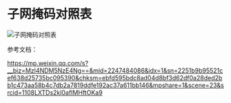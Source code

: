 # 子网掩码对照表

![子网掩码对照表](https://github.com/Lancger/opslinux/blob/master/images/%E5%AD%90%E7%BD%91%E6%8E%A9%E7%A0%81%E5%AF%B9%E7%85%A7%E8%A1%A8.png)


参考文档：

https://mp.weixin.qq.com/s?__biz=MzI4NDM5NzE4Ng==&mid=2247484086&idx=1&sn=2251b9b95521cef638d25735bc095390&chksm=ebfd595bdc8ad04d8bf3d62df0a28ded2bb1c473aa58b4c7db2a7819ddfe192ac37a611bb146&mpshare=1&scene=23&srcid=1108LXTDs2kl0afIMHftOKa9
